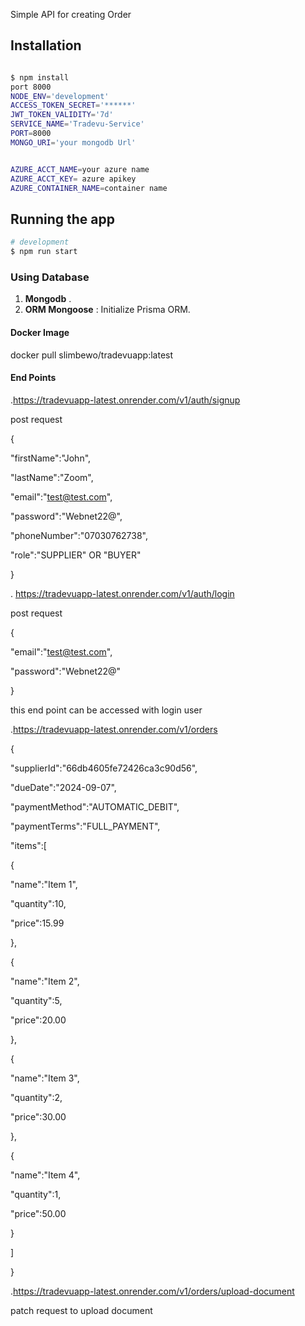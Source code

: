Simple API for creating Order

## Installation

```bash

$ npm install 
port 8000
NODE_ENV='development'
ACCESS_TOKEN_SECRET='******'
JWT_TOKEN_VALIDITY='7d'
SERVICE_NAME='Tradevu-Service'
PORT=8000
MONGO_URI='your mongodb Url'


AZURE_ACCT_NAME=your azure name
AZURE_ACCT_KEY= azure apikey
AZURE_CONTAINER_NAME=container name
```

## Running the app

```bash
# development
$ npm run start

```

### Using  Database

1. **Mongodb** .
2. **ORM Mongoose** : Initialize Prisma ORM.

#### Docker Image


docker pull slimbewo/tradevuapp:latest

#### End Points

.https://tradevuapp-latest.onrender.com/v1/auth/signup

post request


{

"firstName":"John",

"lastName":"Zoom",

"email":"test@test.com",

"password":"Webnet22@",

"phoneNumber":"07030762738",

"role":"SUPPLIER" OR "BUYER"

}

. https://tradevuapp-latest.onrender.com/v1/auth/login


post request 


{

"email":"test@test.com",

"password":"Webnet22@"

}


this end point can be accessed with login user

.https://tradevuapp-latest.onrender.com/v1/orders



{

"supplierId":"66db4605fe72426ca3c90d56",

"dueDate":"2024-09-07",

"paymentMethod":"AUTOMATIC_DEBIT",

"paymentTerms":"FULL_PAYMENT",

"items":[

{

"name":"Item 1",

"quantity":10,

"price":15.99

},

{

"name":"Item 2",

"quantity":5,

"price":20.00

},

{

"name":"Item 3",

"quantity":2,

"price":30.00

},

{

"name":"Item 4",

"quantity":1,

"price":50.00

}

]

}



.https://tradevuapp-latest.onrender.com/v1/orders/upload-document


patch request to upload document
